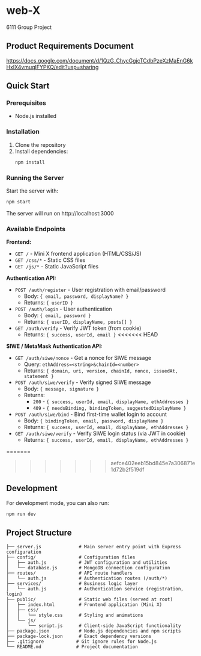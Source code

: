 # web-X

6111 Group Project

## Product Requirements Document
https://docs.google.com/document/d/1QzG_ChycGgjcTCdbPzeXzMaEnG6kHxIX4vmuqIFYPKQ/edit?usp=sharing

## Quick Start

### Prerequisites
- Node.js installed

### Installation
1. Clone the repository
2. Install dependencies:
   ```bash
   npm install
   ```

### Running the Server
Start the server with:
```bash
npm start
```

The server will run on http://localhost:3000

### Available Endpoints

**Frontend:**
- `GET /` - Mini X frontend application (HTML/CSS/JS)
- `GET /css/*` - Static CSS files
- `GET /js/*` - Static JavaScript files

**Authentication API:**
- `POST /auth/register` - User registration with email/password
  - Body: `{ email, password, displayName? }`
  - Returns: `{ userID }`
- `POST /auth/login` - User authentication 
  - Body: `{ email, password }`
  - Returns: `{ userID, displayName, posts[] }`
- `GET /auth/verify` - Verify JWT token (from cookie)
  - Returns: `{ success, userId, email }`
<<<<<<< HEAD
  
**SIWE / MetaMask Authentication API:**
- `GET /auth/siwe/nonce` - Get a nonce for SIWE message  
  - Query: `ethAddress=<string>&chainId=<number>`  
  - Returns: `{ domain, uri, version, chainId, nonce, issuedAt, statement }`
- `POST /auth/siwe/verify` - Verify signed SIWE message  
  - Body: `{ message, signature }`  
  - Returns:  
    - `200` - `{ success, userId, email, displayName, ethAddresses }`  
    - `409` - `{ needsBinding, bindingToken, suggestedDisplayName }`
- `POST /auth/siwe/bind` - Bind first-time wallet login to account  
  - Body: `{ bindingToken, email, password, displayName }`  
  - Returns: `{ success, userId, email, displayName, ethAddresses }`
- `GET /auth/siwe/verify` - Verify SIWE login status (via JWT in cookie)  
  - Returns: `{ success, userId, email, displayName, ethAddresses }`

=======
>>>>>>> aefce402eeb15bd845e7a306871e1d72b2f519df

## Development
For development mode, you can also run:
```bash
npm run dev
```

## Project Structure
```
├── server.js              # Main server entry point with Express configuration
├── config/                # Configuration files
│   ├── auth.js            # JWT configuration and utilities
│   └── database.js        # MongoDB connection configuration
├── routes/                # API route handlers
│   └── auth.js            # Authentication routes (/auth/*)
├── services/              # Business logic layer
│   └── auth.js            # Authentication service (registration, login)
├── public/                # Static web files (served at root)
│   ├── index.html         # Frontend application (Mini X)
│   ├── css/
│   │   └── style.css      # Styling and animations
│   └── js/
│       └── script.js      # Client-side JavaScript functionality
├── package.json           # Node.js dependencies and npm scripts
├── package-lock.json      # Exact dependency versions
├── .gitignore            # Git ignore rules for Node.js
└── README.md             # Project documentation
```
